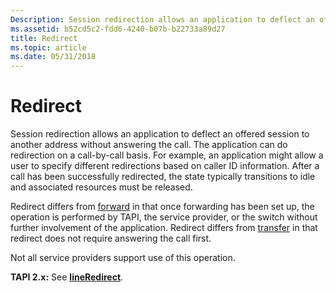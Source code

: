```yaml
---
Description: Session redirection allows an application to deflect an offered session to another address without answering the call.
ms.assetid: b52cd5c2-fdd6-4240-b07b-b22733a89d27
title: Redirect
ms.topic: article
ms.date: 05/31/2018
---
```


# Redirect

Session redirection allows an application to deflect an offered session to another address without answering the call. The application can do redirection on a call-by-call basis. For example, an application might allow a user to specify different redirections based on caller ID information. After a call has been successfully redirected, the state typically transitions to idle and associated resources must be released.

Redirect differs from [forward](forward-ovr.md) in that once forwarding has been set up, the operation is performed by TAPI, the service provider, or the switch without further involvement of the application. Redirect differs from [transfer](transfer-ovr.md) in that redirect does not require answering the call first.

Not all service providers support use of this operation.

**TAPI 2.x:** See [**lineRedirect**](https://msdn.microsoft.com/en-us/library/ms736042(v=VS.85).aspx).

 

 



